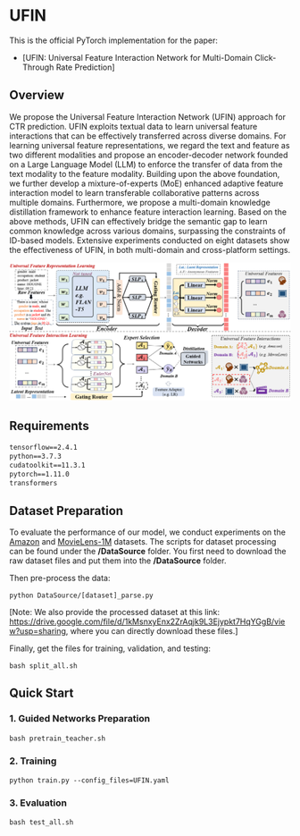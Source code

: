 # UFIN

This is the official PyTorch implementation for the paper:

- [UFIN: Universal Feature Interaction Network for Multi-Domain Click-Through Rate Prediction]

## Overview

We propose the Universal Feature Interaction Network (UFIN) approach for CTR prediction.
UFIN exploits textual data to learn universal feature interactions that can be effectively transferred across diverse domains.
For learning universal feature representations, we regard the text and feature as two different modalities and  propose an encoder-decoder network founded on a Large Language Model (LLM)  to enforce the transfer of data from the text modality to the feature modality.
Building upon the above foundation, we further develop a mixture-of-experts (MoE) enhanced adaptive feature interaction model to learn transferable collaborative patterns across multiple domains.
Furthermore,  we propose a multi-domain knowledge distillation framework to enhance  feature interaction learning.
Based on the above methods, UFIN can effectively bridge the semantic gap to learn common knowledge across various domains, surpassing the constraints of ID-based models.
Extensive experiments conducted  on eight datasets show the effectiveness of UFIN, in both multi-domain and cross-platform settings.

![model](./asserts/UFIN.png)

## Requirements

```
tensorflow==2.4.1
python==3.7.3
cudatoolkit==11.3.1
pytorch==1.11.0
transformers
```

## Dataset Preparation
To evaluate the performance of our model, we conduct experiments on the [Amazon](https://nijianmo.github.io/amazon/index.html) and [MovieLens-1M](https://grouplens.org/datasets/movielens) datasets.
The scripts for dataset processing can be found under the **/DataSource** folder.
You first need to download the raw dataset files and put them into the **/DataSource** folder.

Then pre-process the data:
```
python DataSource/[dataset]_parse.py
```
[Note: We also provide the processed dataset at this link: https://drive.google.com/file/d/1kMsnxyEnx2ZrAqjk9L3Ejypkt7HqYGgB/view?usp=sharing, where you can directly download these files.]

Finally, get the files for training, validation, and testing:
```
bash split_all.sh
```

## Quick Start

### 1. Guided Networks Preparation
```
bash pretrain_teacher.sh
```

### 2. Training
```
python train.py --config_files=UFIN.yaml
```

### 3. Evaluation
```
bash test_all.sh
```

